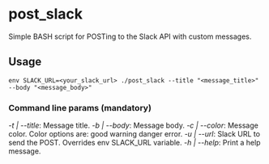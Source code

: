 # post_slack
Simple BASH script for POSTing to the Slack API with custom messages.

## Usage
```
env SLACK_URL=<your_slack_url> ./post_slack --title "<message_title>" --body "<message_body>"
```

### Command line params (mandatory)
*-t | --title*: Message title.
*-b | --body*: Message body.
*-c | --color*: Message color. Color options are: good warning danger error.
*-u | --url*: Slack URL to send the POST. Overrides env SLACK_URL variable.
*-h | --help*: Print a help message.

